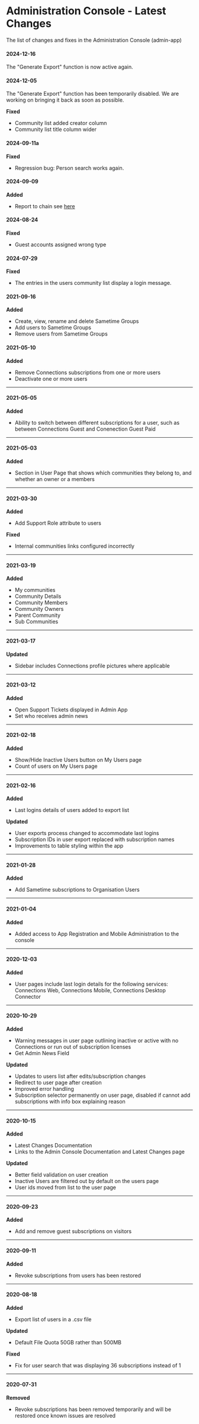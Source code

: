 # Administration Console - Latest Changes

The list of changes and fixes in the Administration Console (admin-app)

#### 2024-12-16

The "Generate Export" function is now active again.

#### 2024-12-05

The "Generate Export" function has been temporarily disabled.
We are working on bringing it back as soon as possible.

**Fixed**

- Community list added creator column
- Community list title column wider

#### 2024-09-11a

**Fixed**

- Regression bug: Person search works again.

#### 2024-09-09

**Added**

- Report to chain see [here](/admin/report-to-chain)

#### 2024-08-24

**Fixed**

- Guest accounts assigned wrong type

#### 2024-07-29

**Fixed**

- The entries in the users community list display a login message.

#### 2021-09-16

**Added**

- Create, view, rename and delete Sametime Groups
- Add users to Sametime Groups
- Remove users from Sametime Groups

#### 2021-05-10

**Added**

- Remove Connections subscriptions from one or more users
- Deactivate one or more users

---

#### 2021-05-05

**Added**

- Ability to switch between different subscriptions for a user, such as between Connections Guest and Conenection Guest Paid

---

#### 2021-05-03

**Added**

- Section in User Page that shows which communities they belong to, and whether an owner or a members

---

#### 2021-03-30

**Added**

- Add Support Role attribute to users

**Fixed**

- Internal communities links configured incorrectly

---

#### 2021-03-19

**Added**

- My communities
- Community Details
- Community Members
- Community Owners
- Parent Community
- Sub Communities

---

#### 2021-03-17

**Updated**

- Sidebar includes Connections profile pictures where applicable

---

#### 2021-03-12

**Added**

- Open Support Tickets displayed in Admin App
- Set who receives admin news

---

#### 2021-02-18

**Added**

- Show/Hide Inactive Users button on My Users page
- Count of users on My Users page

---

#### 2021-02-16

**Added**

- Last logins details of users added to export list

**Updated**

- User exports process changed to accommodate last logins
- Subscription IDs in user export replaced with subscription names
- Improvements to table styling within the app

---

#### 2021-01-28

**Added**

- Add Sametime subscriptions to Organisation Users

---

#### 2021-01-04

**Added**

- Added access to App Registration and Mobile Administration to the console

---

#### 2020-12-03

**Added**

- User pages include last login details for the following services: Connections Web, Connections Mobile, Connections Desktop Connector

---

#### 2020-10-29

**Added**

- Warning messages in user page outlining inactive or active with no Connections or run out of subscription licenses
- Get Admin News Field

**Updated**

- Updates to users list after edits/subscription changes
- Redirect to user page after creation
- Improved error handling
- Subscription selector permanently on user page, disabled if cannot add subscriptions with info box explaining reason

---

#### 2020-10-15

**Added**

- Latest Changes Documentation
- Links to the Admin Console Documentation and Latest Changes page

**Updated**

- Better field validation on user creation
- Inactive Users are filtered out by default on the users page
- User ids moved from list to the user page

---

#### 2020-09-23

**Added**

- Add and remove guest subscriptions on visitors

---

#### 2020-09-11

**Added**

- Revoke subscriptions from users has been restored

---

#### 2020-08-18

**Added**

- Export list of users in a .csv file

**Updated**

- Default File Quota 50GB rather than 500MB

**Fixed**

- Fix for user search that was displaying 36 subscriptions instead of 1

---

#### 2020-07-31

**Removed**

- Revoke subscriptions has been removed temporarily and will be restored once known issues are resolved
